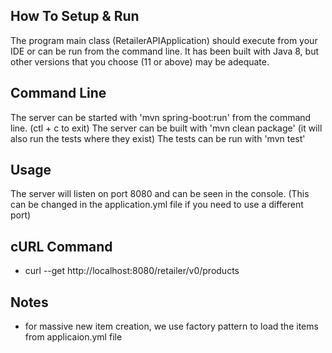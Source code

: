 ## How To Setup & Run
The program main class (RetailerAPIApplication) should execute from your IDE or can be run from the command line. It has been built with Java 8,  but other versions that you choose (11 or above) may be adequate.

## Command Line
The server can be started with 'mvn spring-boot:run' from the command line. (ctl + c to exit) The server can be built with 'mvn clean package' (it will also run the tests where they exist) The tests can be run with 'mvn test'

## Usage
The server will listen on port 8080 and can be seen in the console. (This can be changed in the application.yml file if you need to use a different port)

## cURL Command
* curl --get http://localhost:8080/retailer/v0/products

## Notes
* for massive new item creation, we use factory pattern to load the items from applicaion.yml file